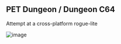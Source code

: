 ## PET Dungeon / Dungeon C64

Attempt at a cross-platform rogue-lite

![image](https://user-images.githubusercontent.com/3143825/150693377-7cb26cc2-0370-47d6-a39c-2ce53361ff3e.png)
